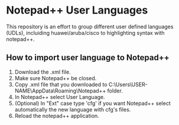 # Notepad++ User Languages

This repository is an effort to group different user defined languages (UDLs), incluiding huawei/aruba/cisco to highlighting syntax with notepad++.

## How to import user language to Notepad++

1. Download the .xml file.
2. Make sure Notepad++ be closed.
3. Copy .xml file that you downloaded to C:\Users\USER-NAME\AppData\Roaming\Notepad++ folder.
4. In Notepad++ select User Language.
5. (Optional) In "Ext" case type 'cfg' if you want Notepad++ select automatically the new language with cfg's files.
6. Reload the notepad++ application.

